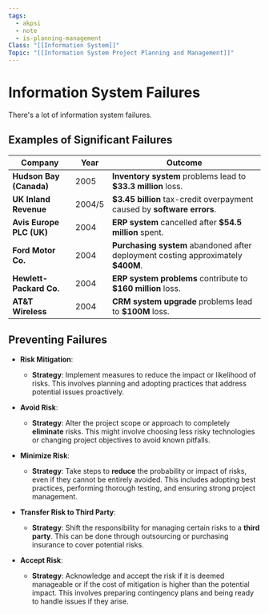 ```yaml
---
tags:
  - akpsi
  - note
  - is-planning-management
Class: "[[Information System]]"
Topic: "[[Information System Project Planning and Management]]"
---
```



# Information System Failures
There's a lot of information system failures. 

## Examples of Significant Failures

| **Company**             | **Year** | **Outcome**                                                                        |
|-------------------------|----------|------------------------------------------------------------------------------------|
| **Hudson Bay (Canada)**  | 2005     | **Inventory system** problems lead to **$33.3 million** loss.                      |
| **UK Inland Revenue**    | 2004/5   | **$3.45 billion** tax-credit overpayment caused by **software errors**.            |
| **Avis Europe PLC (UK)** | 2004     | **ERP system** cancelled after **$54.5 million** spent.                            |
| **Ford Motor Co.**       | 2004     | **Purchasing system** abandoned after deployment costing approximately **$400M**.  |
| **Hewlett-Packard Co.**  | 2004     | **ERP system problems** contribute to **$160 million** loss.                       |
| **AT&T Wireless**        | 2004     | **CRM system upgrade** problems lead to **$100M** loss.                            |

## Preventing Failures

- **Risk Mitigation**:
  - **Strategy**: Implement measures to reduce the impact or likelihood of risks. This involves planning and adopting practices that address potential issues proactively.

- **Avoid Risk**:
  - **Strategy**: Alter the project scope or approach to completely **eliminate** risks. This might involve choosing less risky technologies or changing project objectives to avoid known pitfalls.

- **Minimize Risk**:
  - **Strategy**: Take steps to **reduce** the probability or impact of risks, even if they cannot be entirely avoided. This includes adopting best practices, performing thorough testing, and ensuring strong project management.

- **Transfer Risk to Third Party**:
  - **Strategy**: Shift the responsibility for managing certain risks to a **third party**. This can be done through outsourcing or purchasing insurance to cover potential risks.

- **Accept Risk**:
  - **Strategy**: Acknowledge and accept the risk if it is deemed manageable or if the cost of mitigation is higher than the potential impact. This involves preparing contingency plans and being ready to handle issues if they arise.


